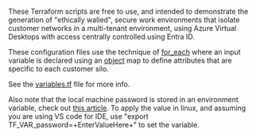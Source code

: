 These Terraform scripts are free to use, and intended to demonstrate the generation of "ethically walled", secure work environments that isolate customer networks in a multi-tenant environment, using Azure Virtual Desktops with access centrally controlled using Entra ID.

These configuration files use the technique of [for_each](https://developer.hashicorp.com/terraform/language/meta-arguments/for_each) where an input variable is declared using an [object](https://developer.hashicorp.com/terraform/language/expressions/type-constraints#object) map to define attributes that are specific to each customer silo.

See the [variables.tf](https://github.com/JamieLaing/EthicalWalledAvd/blob/main/variables.tf) file for more info.

Also note that the local machine password is stored in an environment variable, check out [this article](https://support.hashicorp.com/hc/en-us/articles/4547786359571-Reading-and-using-environment-variables-in-Terraform-runs).  To apply the value in linux, and assuming you are using VS code for IDE, use "export TF_VAR_password=+EnterValueHere+" to set the variable.
